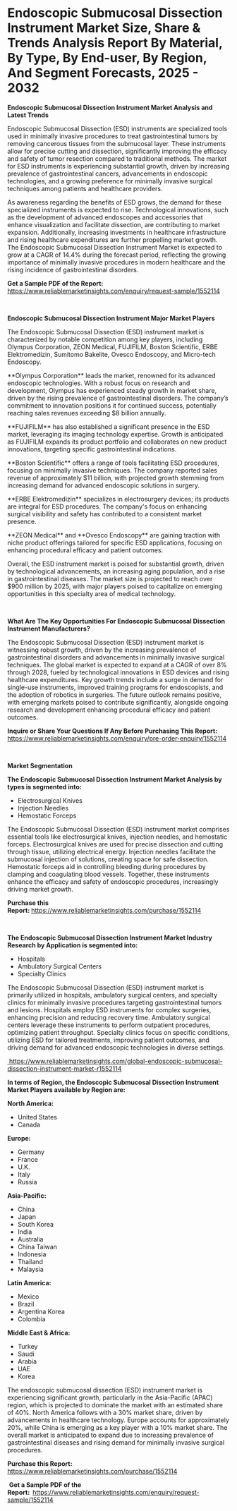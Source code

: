 <p><h1>Endoscopic Submucosal Dissection Instrument Market Size, Share & Trends Analysis Report By Material, By Type, By End-user, By Region, And Segment Forecasts, 2025 - 2032</h1></p><p><strong>Endoscopic Submucosal Dissection Instrument Market Analysis and Latest Trends</strong></p>
<p><p>Endoscopic Submucosal Dissection (ESD) instruments are specialized tools used in minimally invasive procedures to treat gastrointestinal tumors by removing cancerous tissues from the submucosal layer. These instruments allow for precise cutting and dissection, significantly improving the efficacy and safety of tumor resection compared to traditional methods. The market for ESD instruments is experiencing substantial growth, driven by increasing prevalence of gastrointestinal cancers, advancements in endoscopic technologies, and a growing preference for minimally invasive surgical techniques among patients and healthcare providers.</p><p>As awareness regarding the benefits of ESD grows, the demand for these specialized instruments is expected to rise. Technological innovations, such as the development of advanced endoscopes and accessories that enhance visualization and facilitate dissection, are contributing to market expansion. Additionally, increasing investments in healthcare infrastructure and rising healthcare expenditures are further propelling market growth. The Endoscopic Submucosal Dissection Instrument Market is expected to grow at a CAGR of 14.4% during the forecast period, reflecting the growing importance of minimally invasive procedures in modern healthcare and the rising incidence of gastrointestinal disorders.</p></p>
<p><strong>Get a Sample PDF of the Report:&nbsp;</strong> <a href="https://www.reliablemarketinsights.com/enquiry/request-sample/1552114?utm_campaign=3361&utm_medium=2&utm_source=Github&utm_content=ia&utm_term=14042025&utm_id=endoscopic-submucosal-dissection-instrument">https://www.reliablemarketinsights.com/enquiry/request-sample/1552114</a></p>
<p>&nbsp;</p>
<p><strong>Endoscopic Submucosal Dissection Instrument Major Market Players</strong></p>
<p><p>The Endoscopic Submucosal Dissection (ESD) instrument market is characterized by notable competition among key players, including Olympus Corporation, ZEON Medical, FUJIFILM, Boston Scientific, ERBE Elektromedizin, Sumitomo Bakelite, Ovesco Endoscopy, and Micro-tech Endoscopy. </p><p>**Olympus Corporation** leads the market, renowned for its advanced endoscopic technologies. With a robust focus on research and development, Olympus has experienced steady growth in market share, driven by the rising prevalence of gastrointestinal disorders. The company’s commitment to innovation positions it for continued success, potentially reaching sales revenues exceeding $8 billion annually.</p><p>**FUJIFILM** has also established a significant presence in the ESD market, leveraging its imaging technology expertise. Growth is anticipated as FUJIFILM expands its product portfolio and collaborates on new product innovations, targeting specific gastrointestinal indications. </p><p>**Boston Scientific** offers a range of tools facilitating ESD procedures, focusing on minimally invasive techniques. The company reported sales revenue of approximately $11 billion, with projected growth stemming from increasing demand for advanced endoscopic solutions in surgery.</p><p>**ERBE Elektromedizin** specializes in electrosurgery devices; its products are integral for ESD procedures. The company's focus on enhancing surgical visibility and safety has contributed to a consistent market presence.</p><p>**ZEON Medical** and **Ovesco Endoscopy** are gaining traction with niche product offerings tailored for specific ESD applications, focusing on enhancing procedural efficacy and patient outcomes.</p><p>Overall, the ESD instrument market is poised for substantial growth, driven by technological advancements, an increasing aging population, and a rise in gastrointestinal diseases. The market size is projected to reach over $900 million by 2025, with major players poised to capitalize on emerging opportunities in this specialty area of medical technology.</p></p>
<p>&nbsp;</p>
<p><strong>What Are The Key Opportunities For Endoscopic Submucosal Dissection Instrument Manufacturers?</strong></p>
<p><p>The Endoscopic Submucosal Dissection (ESD) instrument market is witnessing robust growth, driven by the increasing prevalence of gastrointestinal disorders and advancements in minimally invasive surgical techniques. The global market is expected to expand at a CAGR of over 8% through 2028, fueled by technological innovations in ESD devices and rising healthcare expenditures. Key growth trends include a surge in demand for single-use instruments, improved training programs for endoscopists, and the adoption of robotics in surgeries. The future outlook remains positive, with emerging markets poised to contribute significantly, alongside ongoing research and development enhancing procedural efficacy and patient outcomes.</p></p>
<p><strong>Inquire or Share Your Questions If Any Before Purchasing This Report:</strong> <a href="https://www.reliablemarketinsights.com/enquiry/pre-order-enquiry/1552114?utm_campaign=3361&utm_medium=2&utm_source=Github&utm_content=ia&utm_term=14042025&utm_id=endoscopic-submucosal-dissection-instrument">https://www.reliablemarketinsights.com/enquiry/pre-order-enquiry/1552114</a></p>
<p>&nbsp;</p>
<p><strong>Market Segmentation</strong></p>
<p><strong>The Endoscopic Submucosal Dissection Instrument Market Analysis by types is segmented into:</strong></p>
<p><ul><li>Electrosurgical Knives</li><li>Injection Needles</li><li>Hemostatic Forceps</li></ul></p>
<p><p>The Endoscopic Submucosal Dissection (ESD) instrument market comprises essential tools like electrosurgical knives, injection needles, and hemostatic forceps. Electrosurgical knives are used for precise dissection and cutting through tissue, utilizing electrical energy. Injection needles facilitate the submucosal injection of solutions, creating space for safe dissection. Hemostatic forceps aid in controlling bleeding during procedures by clamping and coagulating blood vessels. Together, these instruments enhance the efficacy and safety of endoscopic procedures, increasingly driving market growth.</p></p>
<p><strong>Purchase this Report:&nbsp;</strong><a href="https://www.reliablemarketinsights.com/purchase/1552114?utm_campaign=3361&utm_medium=2&utm_source=Github&utm_content=ia&utm_term=14042025&utm_id=endoscopic-submucosal-dissection-instrument">https://www.reliablemarketinsights.com/purchase/1552114</a></p>
<p>&nbsp;</p>
<p><strong>The Endoscopic Submucosal Dissection Instrument Market Industry Research by Application is segmented into:</strong></p>
<p><ul><li>Hospitals</li><li>Ambulatory Surgical Centers</li><li>Specialty Clinics</li></ul></p>
<p><p>The Endoscopic Submucosal Dissection (ESD) instrument market is primarily utilized in hospitals, ambulatory surgical centers, and specialty clinics for minimally invasive procedures targeting gastrointestinal tumors and lesions. Hospitals employ ESD instruments for complex surgeries, enhancing precision and reducing recovery time. Ambulatory surgical centers leverage these instruments to perform outpatient procedures, optimizing patient throughput. Specialty clinics focus on specific conditions, utilizing ESD for tailored treatments, improving patient outcomes, and driving demand for advanced endoscopic technologies in diverse settings.</p></p>
<p><a href="https://www.reliablemarketinsights.com/global-endoscopic-submucosal-dissection-instrument-market-r1552114?utm_campaign=3361&utm_medium=2&utm_source=Github&utm_content=ia&utm_term=14042025&utm_id=endoscopic-submucosal-dissection-instrument">&nbsp;https://www.reliablemarketinsights.com/global-endoscopic-submucosal-dissection-instrument-market-r1552114</a></p>
<p><strong>In terms of Region, the Endoscopic Submucosal Dissection Instrument Market Players available by Region are:</strong></p>
<p>
    <p> <strong> North America: </strong>
        <ul>
            <li>United States</li>
            <li>Canada</li>
        </ul>
        </p> 
    <p> <strong> Europe: </strong>
        <ul>
            <li>Germany</li>
            <li>France</li>
            <li>U.K.</li>
            <li>Italy</li>
            <li>Russia</li>
        </ul>
        </p> 
    <p> <strong> Asia-Pacific: </strong>
        <ul>
            <li>China</li>
            <li>Japan</li>
            <li>South Korea</li>
            <li>India</li>
            <li>Australia</li>
            <li>China Taiwan</li>
            <li>Indonesia</li>
            <li>Thailand</li>
            <li>Malaysia</li>
        </ul>
        </p> 
    <p> <strong> Latin America: </strong>
        <ul>
            <li>Mexico</li>
            <li>Brazil</li>
            <li>Argentina Korea</li>
            <li>Colombia</li>
        </ul>
        </p> 
    <p> <strong> Middle East & Africa: </strong>
        <ul>
            <li>Turkey</li>
            <li>Saudi</li>
            <li>Arabia</li>
            <li>UAE</li>
            <li>Korea</li>
        </ul>
    </p>
    </p>
<p><p>The endoscopic submucosal dissection (ESD) instrument market is experiencing significant growth, particularly in the Asia-Pacific (APAC) region, which is projected to dominate the market with an estimated share of 40%. North America follows with a 30% market share, driven by advancements in healthcare technology. Europe accounts for approximately 20%, while China is emerging as a key player with a 10% market share. The overall market is anticipated to expand due to increasing prevalence of gastrointestinal diseases and rising demand for minimally invasive surgical procedures.</p></p>
<p><strong>Purchase this Report: </strong><a href="https://www.reliablemarketinsights.com/purchase/1552114?utm_campaign=3361&utm_medium=2&utm_source=Github&utm_content=ia&utm_term=14042025&utm_id=endoscopic-submucosal-dissection-instrument">https://www.reliablemarketinsights.com/purchase/1552114</a></p>
<p>&nbsp;<strong>Get a Sample PDF of the Report:&nbsp;&nbsp;</strong><a href="https://www.reliablemarketinsights.com/enquiry/request-sample/1552114?utm_campaign=3361&utm_medium=2&utm_source=Github&utm_content=ia&utm_term=14042025&utm_id=endoscopic-submucosal-dissection-instrument">https://www.reliablemarketinsights.com/enquiry/request-sample/1552114</a></p>
<p><strong></strong></p>
<p><p></p><p></p><p></p></p>